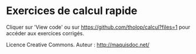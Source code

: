 # Exercices de calcul rapide


Cliquer sur 'View code' ou sur https://github.com/tholop/calcul?files=1 pour accéder aux exercices corrigés.

Licence Creative Commons.
Auteur : http://maquisdoc.net/
